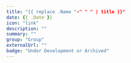 ```yaml
---
title: "{{ replace .Name "-" " " | title }}"
date: {{ .Date }}
icon: "link"
description: ""
summary: ""
group: "Group"
externalUrl: ""
badge: "Under Development or Archived"
---
```

